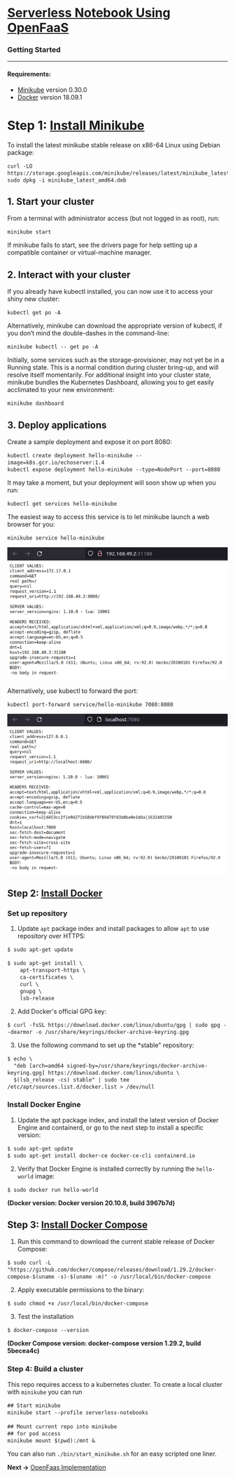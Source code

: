 # [Serverless Notebook Using OpenFaaS](https://github.com/cmrfrd/serverless_notebooks)

### Getting Started
---

#### Requirements:

- [Minikube](https://github.com/kubernetes/minikube) version 0.30.0
- [Docker](https://docs.docker.com/install/) version 18.09.1

# Step 1: [Install Minikube](https://minikube.sigs.k8s.io/docs/start/)

To install the latest minikube stable release on x86-64 Linux using Debian package:

```
curl -LO https://storage.googleapis.com/minikube/releases/latest/minikube_latest_amd64.deb
sudo dpkg -i minikube_latest_amd64.deb
```

## 1. Start your cluster

From a terminal with administrator access (but not logged in as root), run:

```
minikube start
```

If minikube fails to start, see the drivers page for help setting up a compatible container or virtual-machine manager.

## 2. Interact with your cluster

If you already have kubectl installed, you can now use it to access your shiny new cluster:

```
kubectl get po -A
```

Alternatively, minikube can download the appropriate version of kubectl, if you don’t mind the double-dashes in the command-line:

```
minikube kubectl -- get po -A
```

Initially, some services such as the storage-provisioner, may not yet be in a Running state. This is a normal condition during cluster bring-up, and will resolve itself momentarily. For additional insight into your cluster state, minikube bundles the Kubernetes Dashboard, allowing you to get easily acclimated to your new environment:

```
minikube dashboard
```

## 3. Deploy applications

Create a sample deployment and expose it on port 8080:

```
kubectl create deployment hello-minikube --image=k8s.gcr.io/echoserver:1.4
kubectl expose deployment hello-minikube --type=NodePort --port=8080
```

It may take a moment, but your deployment will soon show up when you run:

```
kubectl get services hello-minikube
```

The easiest way to access this service is to let minikube launch a web browser for you:

```
minikube service hello-minikube
```

![Minikube service hello](images/kubectl_minikube.png)

Alternatively, use kubectl to forward the port:

```
kubectl port-forward service/hello-minikube 7080:8080
```
![Minikube port-forwarding](images/kubectl_minikube_port_forwarding.png)


## Step 2: [Install Docker](https://docs.docker.com/engine/install/ubuntu/)

### Set up repository

1. Update ```apt``` package index and install packages to allow ```apt``` to use repository over HTTPS:

```bash
$ sudo apt-get update
```

```
$ sudo apt-get install \
    apt-transport-https \
    ca-certificates \
    curl \
    gnupg \
    lsb-release
```

2. Add Docker's official GPG key:

```
$ curl -fsSL https://download.docker.com/linux/ubuntu/gpg | sudo gpg --dearmor -o /usr/share/keyrings/docker-archive-keyring.gpg
```

3. Use the following command to set up the *stable" repository:

```
$ echo \
  "deb [arch=amd64 signed-by=/usr/share/keyrings/docker-archive-keyring.gpg] https://download.docker.com/linux/ubuntu \
  $(lsb_release -cs) stable" | sudo tee /etc/apt/sources.list.d/docker.list > /dev/null
```

### Install Docker Engine

1. Update the apt package index, and install the latest version of Docker Engine and containerd, or go to the next step to install a specific version:

```
$ sudo apt-get update
$ sudo apt-get install docker-ce docker-ce-cli containerd.io
```

2. Verify that Docker Engine is installed correctly by running the ```hello-world``` image:

```
$ sudo docker run hello-world
```

**(Docker version: Docker version 20.10.8, build 3967b7d)**

## Step 3: [Install Docker Compose](https://docs.docker.com/compose/install/)

1. Run this command to download the current stable release of Docker Compose:

```
$ sudo curl -L "https://github.com/docker/compose/releases/download/1.29.2/docker-compose-$(uname -s)-$(uname -m)" -o /usr/local/bin/docker-compose
```

2. Apply executable permissions to the binary:

```
$ sudo chmod +x /usr/local/bin/docker-compose
```

3. Test the installation 

```
$ docker-compose --version
```

**(Docker Compose version: docker-compose version 1.29.2, build 5becea4c)**


### Step 4: Build a cluster

This repo requires access to a kubernetes cluster. To create a local cluster with `minikube` you can run 

```shell
## Start minikube
minikube start --profile serverless-notebooks

## Mount current repo into minikube
## for pod access
minikube mount $(pwd):/mnt &
```

You can also run `./bin/start_minikube.sh` for an easy scripted one liner.

**Next ->** [OpenFaas Implementation](install.md)